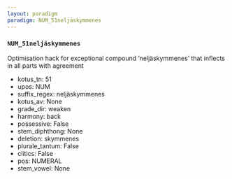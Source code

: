 ```yaml
---
layout: paradigm
paradigm: NUM_51neljäskymmenes
---
```

### ` NUM_51neljäskymmenes `

Optimisation hack for exceptional compound ’neljäskymmenes’ that inflects in all parts with agreement
* kotus_tn: 51
* upos: NUM
* suffix_regex: neljäskymmenes
* kotus_av: None
* grade_dir: weaken
* harmony: back
* possessive: False
* stem_diphthong: None
* deletion: skymmenes
* plurale_tantum: False
* clitics: False
* pos: NUMERAL
* stem_vowel: None
